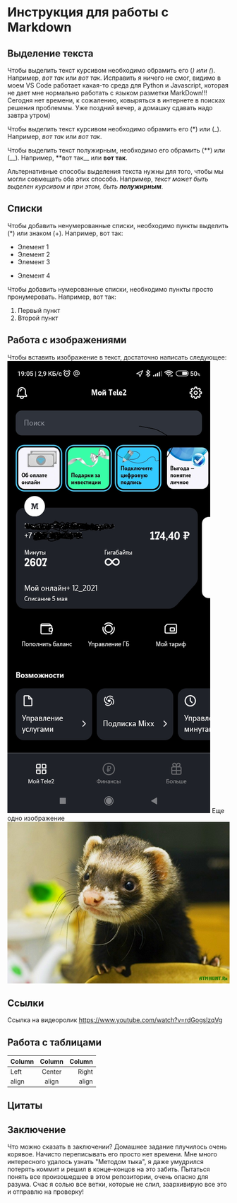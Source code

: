 # Инструкция для работы с Markdown

## Выделение текста

Чтобы выделить текст курсивом необходимо обрамить его (_) или (_).
Например,
_вот так_
или _вот так_.
Исправить я ничего не смог, видимо в моем VS Code работает какая-то среда для Python и Javascript, которая не дает мне нормально работать с языком разметки MarkDown!!!
Сегодня нет времени, к сожалению, ковыряться в интернете в поисках решения проблеммы. Уже поздний вечер, а домашку сдавать надо завтра утром)

Чтобы выделить текст курсивом необходимо обрамить его (\*) или (\_). Например, _вот так_ или _вот так_.

Чтобы выделить текст полужирным, необходимо его обрамить (**) или (\_\_). Например, **вот так\_\_ или **вот так**.

Альтернативные способы выделения текста нужны для того, чтобы мы могли совмещать оба этих способа. Например, _текст может быть выделен курсивом и при этом, быть **полужирным**_.

## Списки

Чтобы добавить ненумерованные списки, необходимо пункты выделить (\*) или знаком (+). Например, вот так:

- Элемент 1
- Элемент 2
- Элемент 3

* Элемент 4

Чтобы добавить нумерованные списки, необходимо пункты просто пронумеровать. Например, вот так:

1. Первый пункт
2. Второй пункт

## Работа с изображениями

Чтобы вставить изображение в текст, достаточно написать следующее:
![Это скриншот](Screenshot.jpg)
Еще одно изображение
![Это хорек](Ferret.jpg)

## Ссылки

Ссылка на видеоролик
https://www.youtube.com/watch?v=rdGogslzqVg

## Работа с таблицами

| Column | Column | Column |
| :----- | :----: | -----: |
| Left   | Center |  Right |
| align  | align  |  align |

## Цитаты

## Заключение

Что можно сказать в заключении? Домашнее задание плучилось очень корявое. Начисто переписывать его просто нет времени. Мне много интересного удалось узнать "Методом тыка", я даже умудрился потерять коммит и решил в конце-концов на это забить. Пытаться понять все произошедшее в этом репозитории, очень опасно для разума. Счас я солью все ветки, которые не слил, заархивирую все это и отправлю на проверку!

